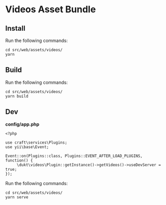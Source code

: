 # Videos Asset Bundle

## Install

Run the following commands:

```
cd src/web/assets/videos/
yarn
```

## Build

Run the following commands:
```
cd src/web/assets/videos/
yarn build
```

## Dev

**config/app.php**
```
<?php

use craft\services\Plugins;
use yii\base\Event;

Event::on(Plugins::class, Plugins::EVENT_AFTER_LOAD_PLUGINS, function() {
     \dukt\videos\Plugin::getInstance()->getVideos()->useDevServer = true;
});
```

Run the following commands:
````
cd src/web/assets/videos/
yarn serve
````